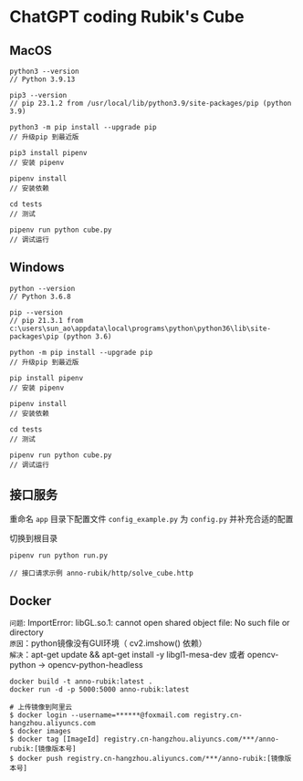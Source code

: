 # ChatGPT coding Rubik's Cube

## MacOS

```
python3 --version 
// Python 3.9.13

pip3 --version
// pip 23.1.2 from /usr/local/lib/python3.9/site-packages/pip (python 3.9)

python3 -m pip install --upgrade pip
// 升级pip 到最近版

pip3 install pipenv  
// 安装 pipenv

pipenv install   
// 安装依赖

cd tests 
// 测试

pipenv run python cube.py
// 调试运行
```

## Windows

```
python --version 
// Python 3.6.8

pip --version
// pip 21.3.1 from c:\users\sun_ao\appdata\local\programs\python\python36\lib\site-packages\pip (python 3.6)

python -m pip install --upgrade pip
// 升级pip 到最近版

pip install pipenv  
// 安装 pipenv

pipenv install   
// 安装依赖

cd tests 
// 测试

pipenv run python cube.py
// 调试运行
```

## 接口服务

重命名 `app` 目录下配置文件 `config_example.py` 为 `config.py` 并补充合适的配置  

切换到根目录

```
pipenv run python run.py

// 接口请求示例 anno-rubik/http/solve_cube.http
```

## Docker  

`问题`: ImportError: libGL.so.1: cannot open shared object file: No such file or directory  
`原因`：python镜像没有GUI环境（ cv2.imshow() 依赖）  
`解决`：apt-get update && apt-get install -y libgl1-mesa-dev  或者  opencv-python → opencv-python-headless   

```
docker build -t anno-rubik:latest .
docker run -d -p 5000:5000 anno-rubik:latest

# 上传镜像到阿里云
$ docker login --username=******@foxmail.com registry.cn-hangzhou.aliyuncs.com
$ docker images
$ docker tag [ImageId] registry.cn-hangzhou.aliyuncs.com/***/anno-rubik:[镜像版本号]
$ docker push registry.cn-hangzhou.aliyuncs.com/***/anno-rubik:[镜像版本号]
```
